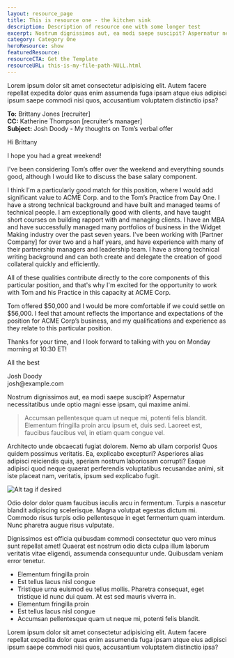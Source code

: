 ```yaml
---
layout: resource_page
title: This is resource one - the kitchen sink
description: Description of resource one with some longer test
excerpt: Nostrum dignissimos aut, ea modi saepe suscipit? Aspernatur necessitatibus unde optio magni esse ipsam, qui maxime animi.
category: Category One
heroResource: show
featuredResource:
resourceCTA: Get the Template
resourceURL: this-is-my-file-path-NULL.html
---
```


Lorem ipsum dolor sit amet consectetur adipisicing elit. Autem facere repellat expedita dolor quas enim assumenda fuga ipsam atque eius adipisci ipsum saepe commodi nisi quos, accusantium voluptatem distinctio ipsa?

<div class="email-block">
  <div class="masthead">
    <p><i class="fas fa-circle"></i><i class="fas fa-circle"></i><i class="fas fa-circle"></i></p>
  </div>
  <div class="email-header">
    <p><strong>To:</strong> Brittany Jones <brittany.jones@example.com> [recruiter]<br />
    <strong>CC:</strong> Katherine Thompson <k.thompson@example.com> [recruiter’s manager]<br />
    <strong>Subject:</strong> Josh Doody - My thoughts on Tom’s verbal offer</p>
  </div>
  <div class="email-copy">
    <p>Hi Brittany</p>
    <p>I hope you had a great weekend!</p>
    <p>I've been considering Tom’s offer over the weekend and everything sounds good, although I would like to discuss the base salary component.</p>
    <p>I think I'm a particularly good match for this position, where I would add significant value to ACME Corp. and to the Tom’s Practice from Day One. I have a strong technical background and have built and managed teams of technical people. I am exceptionally good with clients, and have taught short courses on building rapport with and managing clients. I have an MBA and have successfully managed many portfolios of business in the Widget Making industry over the past seven years. I've been working with [Partner Company] for over two and a half years, and have experience with many of their partnership managers and leadership team. I have a strong technical writing background and can both create and delegate the creation of good collateral quickly and efficiently.</p>
    <p>All of these qualities contribute directly to the core components of this particular position, and that's why I'm excited for the opportunity to work with Tom and his Practice in this capacity at ACME Corp.</p>
    <p>Tom offered $50,000 and I would be more comfortable if we could settle on $56,000. I feel that amount reflects the importance and expectations of the position for ACME Corp’s business, and my qualifications and experience as they relate to this particular position.</p>
    <p>Thanks for your time, and I look forward to talking with you on Monday morning at 10:30 ET!</p>
    <p>All the best</p>
    <p>Josh Doody<br />
    josh@example.com</p>
  </div>
</div>

Nostrum dignissimos aut, ea modi saepe suscipit? Aspernatur necessitatibus unde optio magni esse ipsam, qui maxime animi.


> Accumsan pellentesque quam ut neque mi, potenti felis blandit. Elementum fringilla proin arcu ipsum et, duis sed. Laoreet est, faucibus faucibus vel, in etiam quam congue vel.


Architecto unde obcaecati fugiat dolorem. Nemo ab ullam corporis! Quos quidem possimus veritatis.
Ea, explicabo excepturi? Asperiores alias adipisci reiciendis quia, aperiam nostrum laboriosam corrupti? Eaque adipisci quod neque quaerat perferendis voluptatibus recusandae animi, sit iste placeat nam, veritatis, ipsum sed explicabo fugit.


<div class="img-caption">
  <img src="{{ site.baseurl }}/assets/imgs/placeholder-article.jpg" alt="Alt tag if desired" />
  <p>Odio dolor dolor quam faucibus iaculis arcu in fermentum. Turpis a nascetur blandit adipiscing scelerisque. Magna volutpat egestas dictum mi. Commodo risus turpis odio pellentesque in eget fermentum quam interdum. Nunc pharetra augue risus vulputate.</p>
</div>


Dignissimos est officia quibusdam commodi consectetur quo vero minus sunt repellat amet! Quaerat est nostrum odio dicta culpa illum laborum veritatis vitae eligendi, assumenda consequuntur unde. Quibusdam veniam error tenetur.


<ul class="checklist my-6">
  <li><i class="fas fa-check-circle"></i> Elementum fringilla proin</li>
  <li><i class="fas fa-check-circle"></i> Est tellus lacus nisl congue</li>
  <li><i class="fas fa-check-circle"></i> Tristique urna euismod eu tellus mollis. Pharetra consequat, eget tristique id nunc dui quam. At est sed mauris viverra in.</li>
  <li><i class="fas fa-check-circle"></i> Elementum fringilla proin</li>
  <li><i class="fas fa-check-circle"></i> Est tellus lacus nisl congue</li>
  <li><i class="fas fa-check-circle"></i> Accumsan pellentesque quam ut neque mi, potenti felis blandit.</li>
</ul>


Lorem ipsum dolor sit amet consectetur adipisicing elit. Autem facere repellat expedita dolor quas enim assumenda fuga ipsam atque eius adipisci ipsum saepe commodi nisi quos, accusantium voluptatem distinctio ipsa?